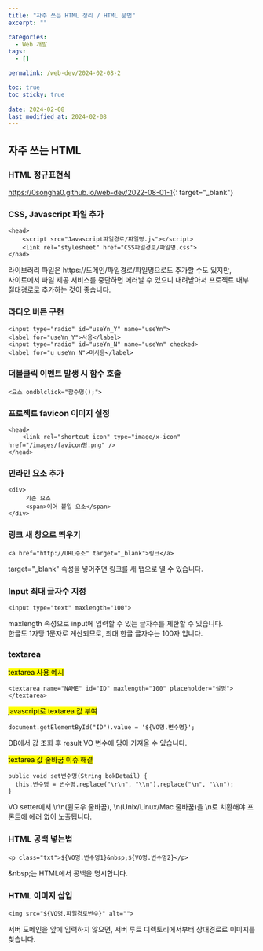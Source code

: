 ```yaml
---
title: "자주 쓰는 HTML 정리 / HTML 문법"
excerpt: ""

categories:
  - Web 개발
tags:
  - []

permalink: /web-dev/2024-02-08-2

toc: true
toc_sticky: true
 
date: 2024-02-08
last_modified_at: 2024-02-08
---
```


## 자주 쓰는 HTML

### HTML 정규표현식
<https://0songha0.github.io/web-dev/2022-08-01-1>{: target="_blank"}

### CSS, Javascript 파일 추가
```
<head>
    <script src="Javascript파일경로/파일명.js"></script>
    <link rel="stylesheet" href="CSS파일경로/파일명.css">
</had>
```
라이브러리 파일은 https://도메인/파일경로/파일명으로도 추가할 수도 있지만,  
사이트에서 파일 제공 서비스를 중단하면 에러날 수 있으니 내려받아서 프로젝트 내부 절대경로로 추가하는 것이 좋습니다.

### 라디오 버튼 구현
```
<input type="radio" id="useYn_Y" name="useYn">
<label for="useYn_Y">사용</label>
<input type="radio" id="useYn_N" name="useYn" checked>
<label for="u_useYn_N">미사용</label>
```

### 더블클릭 이벤트 발생 시 함수 호출
```
<요소 ondblclick="함수명();">
```

### 프로젝트 favicon 이미지 설정
```
<head>
	<link rel="shortcut icon" type="image/x-icon" href="/images/favicon명.png" />
</head>
```

### 인라인 요소 추가
```
<div>
     기존 요소
     <span>이어 붙일 요소</span>
</div>
```

### 링크 새 창으로 띄우기
```
<a href="http://URL주소" target="_blank">링크</a>
```
target="_blank" 속성을 넣어주면 링크를 새 탭으로 열 수 있습니다.

### Input 최대 글자수 지정
```
<input type="text" maxlength="100">
```
maxlength 속성으로 input에 입력할 수 있는 글자수를 제한할 수 있습니다.  
한글도 1자당 1문자로 계산되므로, 최대 한글 글자수는 100자 입니다.

### textarea

<mark>textarea 사용 예시</mark>
```
<textarea name="NAME" id="ID" maxlength="100" placeholder="설명"></textarea>
```

<mark>javascript로 textarea 값 부여</mark>
```
document.getElementById("ID").value = '${VO명.변수명}';
```
DB에서 값 조회 후 result VO 변수에 담아 가져올 수 있습니다.

<mark>textarea 값 줄바꿈 이슈 해결</mark>
```
public void set변수명(String bokDetail) {
  this.변수명 = 변수명.replace("\r\n", "\\n").replace("\n", "\\n");
}
```
VO setter에서 \r\n(윈도우 줄바꿈), \n(Unix/Linux/Mac 줄바꿈)을 \\n로 치환해야 프론트에 에러 없이 노출됩니다.

### HTML 공백 넣는법
```
<p class="txt">${VO명.변수명1}&nbsp;${VO명.변수명2}</p>
```
\&nbsp;는 HTML에서 공백을 명시합니다.

### HTML 이미지 삽입
```
<img src="${VO명.파일경로변수}" alt="">
```
서버 도메인을 앞에 입력하지 않으면, 서버 루트 디렉토리에서부터 상대경로로 이미지를 찾습니다.
